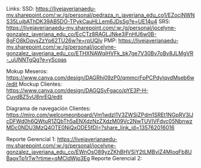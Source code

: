 
Links: 
SSD: https://livejaverianaedu-my.sharepoint.com/:w:/g/personal/pedraza_n_javeriana_edu_co1/EZocjNWNS35LujbAThDK39AB5DO-TPykCauHLLem6JDsSg?e=UE14u4
SRS: https://livejaverianaedu-my.sharepoint.com/:w:/g/personal/jocelyne-gonzalez_javeriana_edu_co/EcCTz8RAGLJNke3lFnHU6w0B-8gFO8kDqysZzYp62TU26w?e=rpUQIv
PMP: https://livejaverianaedu-my.sharepoint.com/:w:/g/personal/jocelyne-gonzalez_javeriana_edu_co/ETHXNAWqiHVFk_bk7ge7V30Bv7oBv8JLMgVR-_uUNNTgQg?e=yScqas

Mokup Meseros: https://www.canva.com/design/DAGRhj09zP0/qmmcrFpPCPdyIqvdMseb6w/edit
Mockup Clientes: https://www.canva.com/design/DAGQSyFgaco/pYE3P-H-CuvdBZ5vU8nrEQ/edit

Diagrama de navegación Clientes: https://miro.com/welcomeonboard/Vm1wdzI1V3ZWSjZPdm1SREt1NGpRV3lJcDFWd0h6QWtuR1ZQbTh5aENXdzNzZXdzM09Vc2NwTUVIVFdvc05NbnwzMDc0NDU3MzQ4OTE0NjQxODE5fDI=?share_link_id=135762016016

Reporte Gerencial 1: https://livejaverianaedu-my.sharepoint.com/:w:/g/personal/jocelyne-gonzalez_javeriana_edu_co/EWnOsO89yzZKhBHVSiY2tLMBvlZ4MloqFb8UBagxTp1rTw?rtime=qMCldWjp3Eg
Reporte Gerencial 2: 
